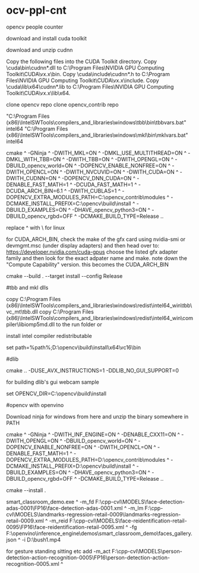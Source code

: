 # ocv-ppl-cnt
opencv people counter

download and install cuda toolkit 

download and unzip cudnn

Copy the following files into the CUDA Toolkit directory.
Copy <installpath>\cuda\bin\cudnn*.dll to C:\Program Files\NVIDIA GPU Computing Toolkit\CUDA\vx.x\bin.
Copy <installpath>\cuda\include\cudnn*.h to C:\Program Files\NVIDIA GPU Computing Toolkit\CUDA\vx.x\include.
Copy <installpath>\cuda\lib\x64\cudnn*.lib to C:\Program Files\NVIDIA GPU Computing Toolkit\CUDA\vx.x\lib\x64.

clone opencv repo
clone opencv_contrib repo

"C:\Program Files (x86)\IntelSWTools\compilers_and_libraries\windows\tbb\bin\tbbvars.bat" intel64
"C:\Program Files (x86)\IntelSWTools\compilers_and_libraries\windows\mkl\bin\mklvars.bat" intel64

cmake ^
-GNinja ^
-DWITH_MKL=ON ^
-DMKL_USE_MULTITHREAD=ON ^
-DMKL_WITH_TBB=ON ^
-DWITH_TBB=ON ^
-DWITH_OPENGL=ON ^
-DBUILD_opencv_world=ON ^
-DOPENCV_ENABLE_NONFREE=ON ^
-DWITH_OPENCL=ON ^
-DWITH_NVCUVID=ON ^
-DWITH_CUDA=ON ^
-DWITH_CUDNN=ON ^
-DOPENCV_DNN_CUDA=ON ^
-DENABLE_FAST_MATH=1 ^
-DCUDA_FAST_MATH=1 ^
-DCUDA_ARCH_BIN=6.1 ^
-DWITH_CUBLAS=1 ^
-DOPENCV_EXTRA_MODULES_PATH=C:\opencv_contrib\modules ^
-DCMAKE_INSTALL_PREFIX=C:\opencv\build\install ^
-DBUILD_EXAMPLES=ON ^
-DHAVE_opencv_python3=ON ^
-DBUILD_opencv_rgbd=OFF ^
-DCMAKE_BUILD_TYPE=Release ..

replace ^ with \ for linux

for CUDA_ARCH_BIN, check the make of the gfx card using nvidia-smi or devmgmt.msc (under display adapters) and then head over to: https://developer.nvidia.com/cuda-gpus choose the listed gfx adapter family and then look for the exact adpater name and make. note down the "Compute Capability" version. this becomes the CUDA_ARCH_BIN

cmake --build . --target install --config Release

#tbb and mkl dlls

copy C:\Program Files (x86)\IntelSWTools\compilers_and_libraries\windows\redist\intel64_win\tbb\vc_mt\tbb.dll
copy C:\Program Files (x86)\IntelSWTools\compilers_and_libraries\windows\redist\intel64_win\compiler\libiomp5md.dll
to the run folder or 

install intel compiler redistributable

set path=%path%;D:\opencv\build\install\x64\vc16\bin

#dlib

cmake .. -DUSE_AVX_INSTRUCTIONS=1 -DDLIB_NO_GUI_SUPPORT=0

for building dlib's gui webcam sample

set OPENCV_DIR=C:\opencv\build\install

#opencv with openvino

Download ninja for windows from here and unzip the binary somewhere in PATH

cmake ^
-GNinja ^
-DWITH_INF_ENGINE=ON ^
-DENABLE_CXX11=ON ^
-DWITH_OPENGL=ON ^
-DBUILD_opencv_world=ON ^
-DOPENCV_ENABLE_NONFREE=ON ^
-DWITH_OPENCL=ON ^
-DENABLE_FAST_MATH=1 ^
-DOPENCV_EXTRA_MODULES_PATH=D:\opencv_contrib\modules ^
-DCMAKE_INSTALL_PREFIX=D:\opencv\build\install ^
-DBUILD_EXAMPLES=ON ^
-DHAVE_opencv_python3=ON ^
-DBUILD_opencv_rgbd=OFF ^
-DCMAKE_BUILD_TYPE=Release ..

cmake --install .

smart_classroom_demo.exe ^
 -m_fd F:\cpp-cvl\MODELS\face-detection-adas-0001\FP16\face-detection-adas-0001.xml ^
 -m_lm F:\cpp-cvl\MODELS\landmarks-regression-retail-0009\landmarks-regression-retail-0009.xml ^
 -m_reid F:\cpp-cvl\MODELS\face-reidentification-retail-0095\FP16\face-reidentification-retail-0095.xml ^
 -fg F:\openvino\inference_engine\demos\smart_classroom_demo\faces_gallery.json ^
 -i D:\bush1.mp4

for gesture standing sitting etc add -m_act F:\cpp-cvl\MODELS\person-detection-action-recognition-0005\FP16\person-detection-action-recognition-0005.xml ^

